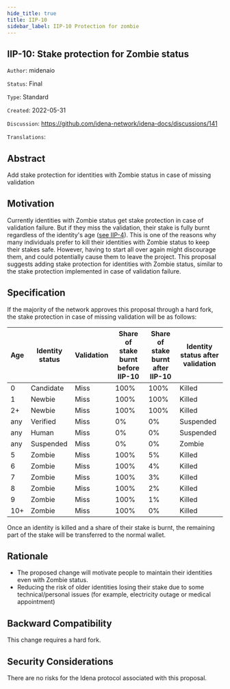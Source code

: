 ```yaml
---
hide_title: true
title: IIP-10
sidebar_label: IIP-10 Protection for zombie
---
```


## IIP-10: Stake protection for Zombie status

`Author`: midenaio

`Status`: Final

`Type`: Standard

`Created`: 2022-05-31

`Discussion`: https://github.com/idena-network/idena-docs/discussions/141

`Translations`:

## Abstract

Add stake protection for identities with Zombie status in case of missing validation

## Motivation

Currently identities with Zombie status get stake protection in case of validation failure. But if they miss the validation, their stake is fully burnt regardless of the identity's age ([see IIP-4](./iip-4)). This is one of the reasons why many individuals prefer to kill their identities with Zombie status to keep their stakes safe. However, having to start all over again might discourage them, and could potentially cause them to leave the project.
This proposal suggests adding stake protection for identities with Zombie status, similar to the stake protection implemented in case of validation failure.

## Specification

If the majority of the network approves this proposal through a hard fork, the stake protection in case of missing validation will be as follows:

| Age | Identity status | Validation | Share of stake burnt before IIP-10 | Share of stake burnt after IIP-10 | Identity status after validation |
| --- | --------------- | ---------- | ---------------------------------- | --------------------------------- | -------------------------------- |
| 0   | Candidate       | Miss       | 100%                               | 100%                              | Killed                           |
| 1   | Newbie          | Miss       | 100%                               | 100%                              | Killed                           |
| 2+  | Newbie          | Miss       | 100%                               | 100%                              | Killed                           |
| any | Verified        | Miss       | 0%                                 | 0%                                | Suspended                        |
| any | Human           | Miss       | 0%                                 | 0%                                | Suspended                        |
| any | Suspended       | Miss       | 0%                                 | 0%                                | Zombie                           |
| 5   | Zombie          | Miss       | 100%                               | 5%                                | Killed                           |
| 6   | Zombie          | Miss       | 100%                               | 4%                                | Killed                           |
| 7   | Zombie          | Miss       | 100%                               | 3%                                | Killed                           |
| 8   | Zombie          | Miss       | 100%                               | 2%                                | Killed                           |
| 9   | Zombie          | Miss       | 100%                               | 1%                                | Killed                           |
| 10+ | Zombie          | Miss       | 100%                               | 0%                                | Killed                           |

Once an identity is killed and a share of their stake is burnt, the remaining part of the stake will be transferred to the normal wallet.

## Rationale

- The proposed change will motivate people to maintain their identities even with Zombie status.
- Reducing the risk of older identities losing their stake due to some technical/personal issues (for example, electricity outage or medical appointment)

## Backward Compatibility

This change requires a hard fork.

## Security Considerations

There are no risks for the Idena protocol associated with this proposal.
